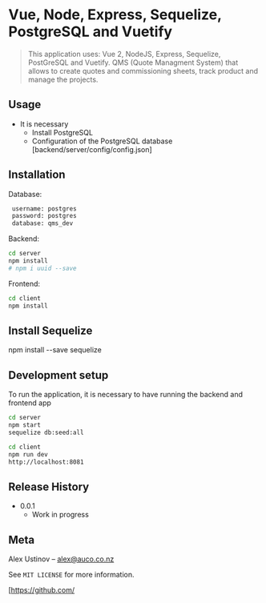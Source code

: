 # Vue, Node, Express, Sequelize, PostgreSQL and Vuetify
> This application uses: Vue 2, NodeJS, Express, Sequelize, PostGreSQL and Vuetify.
QMS (Quote Managment System) that allows to create quotes and commissioning sheets, track product and manage the projects.

## Usage
* It is necessary
    * Install PostgreSQL
    * Configuration of the PostgreSQL database [backend/server/config/config.json]
#### 

## Installation
Database:

```sh
 username: postgres
 password: postgres
 database: qms_dev
```

Backend:

```sh
cd server
npm install
# npm i uuid --save
```

Frontend:

```sh
cd client
npm install
```
## Install Sequelize
npm install --save sequelize

## Development setup

To run the application, it is necessary to have running the backend and frontend app

```sh
cd server
npm start
sequelize db:seed:all
```


```sh
cd client
npm run dev
http://localhost:8081
```

## Release History

* 0.0.1
    * Work in progress

## Meta

Alex Ustinov – alex@auco.co.nz

See ``MIT LICENSE`` for more information.

[https://github.com/

